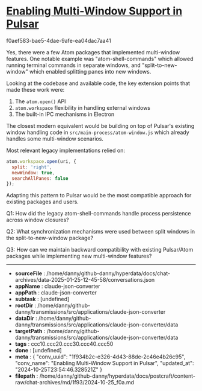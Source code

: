 # [Enabling Multi-Window Support in Pulsar](https://claude.ai/chat/1f934b2c-e326-4d43-88de-2c46e4b26c95)

f0aef583-bae5-4dae-9afe-ea04dac7aa41

 Yes, there were a few Atom packages that implemented multi-window features. One notable example was "atom-shell-commands" which allowed running terminal commands in separate windows, and "split-to-new-window" which enabled splitting panes into new windows.

Looking at the codebase and available code, the key extension points that made these work were:

1. The `atom.open()` API
2. `atom.workspace` flexibility in handling external windows
3. The built-in IPC mechanisms in Electron

The closest modern equivalent would be building on top of Pulsar's existing window handling code in `src/main-process/atom-window.js` which already handles some multi-window scenarios.

Most relevant legacy implementations relied on:

```javascript
atom.workspace.open(uri, {
  split: 'right',
  newWindow: true,
  searchAllPanes: false
});
```

Adapting this pattern to Pulsar would be the most compatible approach for existing packages and users.

Q1: How did the legacy atom-shell-commands handle process persistence across window closures?

Q2: What synchronization mechanisms were used between split windows in the split-to-new-window package?

Q3: How can we maintain backward compatibility with existing Pulsar/Atom packages while implementing new multi-window features?

---

* **sourceFile** : /home/danny/github-danny/hyperdata/docs/chat-archives/data-2025-01-25-12-45-58/conversations.json
* **appName** : claude-json-converter
* **appPath** : claude-json-converter
* **subtask** : [undefined]
* **rootDir** : /home/danny/github-danny/transmissions/src/applications/claude-json-converter
* **dataDir** : /home/danny/github-danny/transmissions/src/applications/claude-json-converter/data
* **targetPath** : /home/danny/github-danny/transmissions/src/applications/claude-json-converter/data
* **tags** : ccc10.ccc20.ccc30.ccc40.ccc50
* **done** : [undefined]
* **meta** : {
  "conv_uuid": "1f934b2c-e326-4d43-88de-2c46e4b26c95",
  "conv_name": "Enabling Multi-Window Support in Pulsar",
  "updated_at": "2024-10-25T23:54:46.328521Z"
}
* **filepath** : /home/danny/github-danny/hyperdata/docs/postcraft/content-raw/chat-archives/md/1f93/2024-10-25_f0a.md
